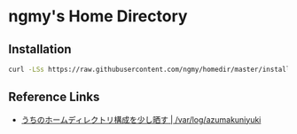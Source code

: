 # ngmy's Home Directory

## Installation

```bash
curl -LSs https://raw.githubusercontent.com/ngmy/homedir/master/install.sh | bash
```

## Reference Links

* [うちのホームディレクトリ構成を少し晒す | /var/log/azumakuniyuki][1]

[1]: http://blog.azumakuniyuki.org/2012/03/home-directory-tree-in-my-macbook-air.html
